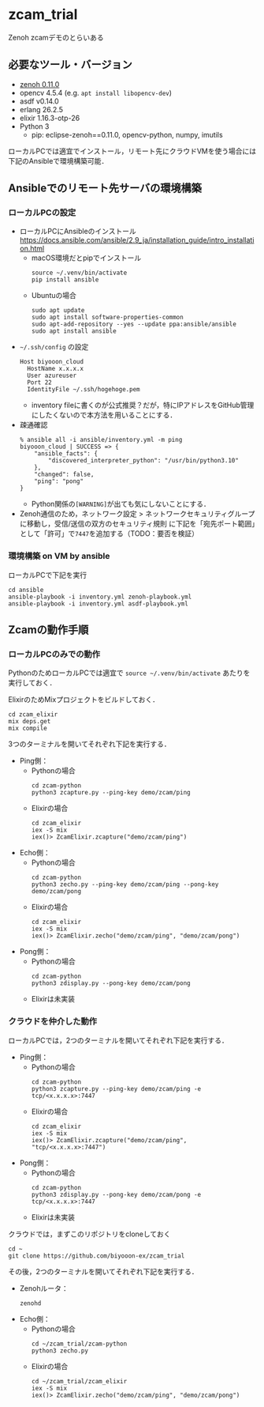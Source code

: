 # zcam_trial

Zenoh zcamデモのとらいある

## 必要なツール・バージョン

- [zenoh 0.11.0](https://github.com/eclipse-zenoh/zenoh/releases/tag/0.11.0)
- opencv 4.5.4 (e.g. `apt install libopencv-dev`)
- asdf v0.14.0
- erlang 26.2.5
- elixir 1.16.3-otp-26
- Python 3
  - pip: eclipse-zenoh==0.11.0, opencv-python, numpy, imutils

ローカルPCでは適宜でインストール，リモート先にクラウドVMを使う場合には下記のAnsibleで環境構築可能．

## Ansibleでのリモート先サーバの環境構築

### ローカルPCの設定

- ローカルPCにAnsibleのインストール https://docs.ansible.com/ansible/2.9_ja/installation_guide/intro_installation.html
  - macOS環境だとpipでインストール
    ```
    source ~/.venv/bin/activate
    pip install ansible
    ```
  - Ubuntuの場合
    ```
    sudo apt update
    sudo apt install software-properties-common
    sudo apt-add-repository --yes --update ppa:ansible/ansible
    sudo apt install ansible
    ```
- `~/.ssh/config` の設定
  ```
  Host biyooon_cloud
    HostName x.x.x.x
    User azureuser
    Port 22
    IdentityFile ~/.ssh/hogehoge.pem
  ```
  - inventory fileに書くのが公式推奨？だが，特にIPアドレスをGitHub管理にしたくないので本方法を用いることにする．
- 疎通確認
  ```
  % ansible all -i ansible/inventory.yml -m ping
  biyooon_cloud | SUCCESS => {
      "ansible_facts": {
          "discovered_interpreter_python": "/usr/bin/python3.10"
      },
      "changed": false,
      "ping": "pong"
  }
  ```
  - Python関係の`[WARNING]`が出ても気にしないことにする．
- Zenoh通信のため，ネットワーク設定 > ネットワークセキュリティグループ に移動し，受信/送信の双方のセキュリティ規則 に下記を「宛先ポート範囲」として「許可」で`7447`を追加する（TODO：要否を検証） 

### 環境構築 on VM by ansible

ローカルPCで下記を実行

```
cd ansible
ansible-playbook -i inventory.yml zenoh-playbook.yml
ansible-playbook -i inventory.yml asdf-playbook.yml
```

## Zcamの動作手順

### ローカルPCのみでの動作

PythonのためローカルPCでは適宜で `source ~/.venv/bin/activate` あたりを実行しておく．

ElixirのためMixプロジェクトをビルドしておく．
```
cd zcam_elixir
mix deps.get
mix compile
```

3つのターミナルを開いてそれぞれ下記を実行する．

- Ping側：
  - Pythonの場合
    ```
    cd zcam-python
    python3 zcapture.py --ping-key demo/zcam/ping
    ```
  - Elixirの場合
    ```
    cd zcam_elixir
    iex -S mix
    iex()> ZcamElixir.zcapture("demo/zcam/ping")
    ```
- Echo側：
  - Pythonの場合
    ```
    cd zcam-python
    python3 zecho.py --ping-key demo/zcam/ping --pong-key demo/zcam/pong
    ```
  - Elixirの場合
    ```
    cd zcam_elixir
    iex -S mix
    iex()> ZcamElixir.zecho("demo/zcam/ping", "demo/zcam/pong")
    ```
- Pong側：
  - Pythonの場合
    ```
    cd zcam-python
    python3 zdisplay.py --pong-key demo/zcam/pong
    ```
  - Elixirは未実装

### クラウドを仲介した動作

ローカルPCでは，2つのターミナルを開いてそれぞれ下記を実行する．

- Ping側：
  - Pythonの場合
    ```
    cd zcam-python
    python3 zcapture.py --ping-key demo/zcam/ping -e tcp/<x.x.x.x>:7447
    ```
  - Elixirの場合
    ```
    cd zcam_elixir
    iex -S mix
    iex()> ZcamElixir.zcapture("demo/zcam/ping", "tcp/<x.x.x.x>:7447")
    ```
- Pong側：
  - Pythonの場合
    ```
    cd zcam-python
    python3 zdisplay.py --pong-key demo/zcam/pong -e tcp/<x.x.x.x>:7447
    ```
  - Elixirは未実装

クラウドでは，まずこのリポジトリをcloneしておく

```
cd ~
git clone https://github.com/biyooon-ex/zcam_trial
```

その後，2つのターミナルを開いてそれぞれ下記を実行する．

- Zenohルータ：
  ```
  zenohd
  ```
- Echo側：
  - Pythonの場合
    ```
    cd ~/zcam_trial/zcam-python
    python3 zecho.py
    ```
  - Elixirの場合
    ```
    cd ~/zcam_trial/zcam_elixir
    iex -S mix
    iex()> ZcamElixir.zecho("demo/zcam/ping", "demo/zcam/pong")
    ```

